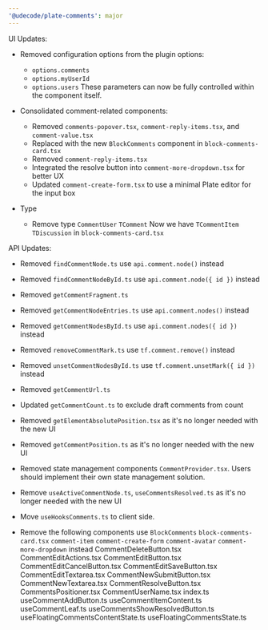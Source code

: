 ```yaml
---
'@udecode/plate-comments': major
---
```


UI Updates:

- Removed configuration options from the plugin options:

  - `options.comments`
  - `options.myUserId`
  - `options.users` These parameters can now be fully controlled within the component itself.

- Consolidated comment-related components:

  - Removed `comments-popover.tsx`, `comment-reply-items.tsx`, and `comment-value.tsx`
  - Replaced with the new `BlockComments` component in `block-comments-card.tsx`
  - Removed `comment-reply-items.tsx`
  - Integrated the resolve button into `comment-more-dropdown.tsx` for better UX
  - Updated `comment-create-form.tsx` to use a minimal Plate editor for the input box

- Type
  - Remove type `CommentUser` `TComment` Now we have `TCommentItem` `TDiscussion` in `block-comments-card.tsx`

API Updates:

- Removed `findCommentNode.ts` use `api.comment.node()` instead
- Removed `findCommentNodeById.ts` use `api.comment.node({ id })` instead
- Removed `getCommentFragment.ts`
- Removed `getCommentNodeEntries.ts` use `api.comment.nodes()` instead
- Removed `getCommentNodesById.ts` use `api.comment.nodes({ id })` instead
- Removed `removeCommentMark.ts` use `tf.comment.remove()` instead
- Removed `unsetCommentNodesById.ts` use `tf.comment.unsetMark({ id })` instead
- Removed `getCommentUrl.ts`
- Updated `getCommentCount.ts` to exclude draft comments from count
- Removed `getElementAbsolutePosition.tsx` as it's no longer needed with the new UI
- Removed `getCommentPosition.ts` as it's no longer needed with the new UI
- Removed state management components `CommentProvider.tsx`. Users should implement their own state management solution.
- Remove `useActiveCommentNode.ts`, `useCommentsResolved.ts` as it's no longer needed with the new UI
- Move `useHooksComments.ts` to client side.

- Remove the following components use `BlockComments` `block-comments-card.tsx` `comment-item` `comment-create-form` `comment-avatar` `comment-more-dropdown` instead
  CommentDeleteButton.tsx
  CommentEditActions.tsx
  CommentEditButton.tsx
  CommentEditCancelButton.tsx
  CommentEditSaveButton.tsx
  CommentEditTextarea.tsx
  CommentNewSubmitButton.tsx
  CommentNewTextarea.tsx
  CommentResolveButton.tsx
  CommentsPositioner.tsx
  CommentUserName.tsx
  index.ts
  useCommentAddButton.ts
  useCommentItemContent.ts
  useCommentLeaf.ts
  useCommentsShowResolvedButton.ts
  useFloatingCommentsContentState.ts
  useFloatingCommentsState.ts

